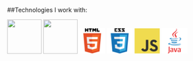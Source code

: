 ##Technologies I work with:

<img src="https://github.com/AnDaczkowska/logo/blob/main/C.png" width="80" height="80"/> <img src="https://github.com/AnDaczkowska/logo/blob/main/cpp2.png" width="80" height="80"/> <img src="https://github.com/devicons/devicon/blob/master/icons/html5/html5-original-wordmark.svg" width="60" height="60"/> <img src="https://github.com/devicons/devicon/blob/master/icons/css3/css3-original-wordmark.svg" width="60" height="60"/> <img src="https://github.com/devicons/devicon/blob/master/icons/javascript/javascript-original.svg" width="60" height="60"/> <img src="https://github.com/devicons/devicon/blob/master/icons/java/java-original-wordmark.svg" width="60" height="60"/>    



